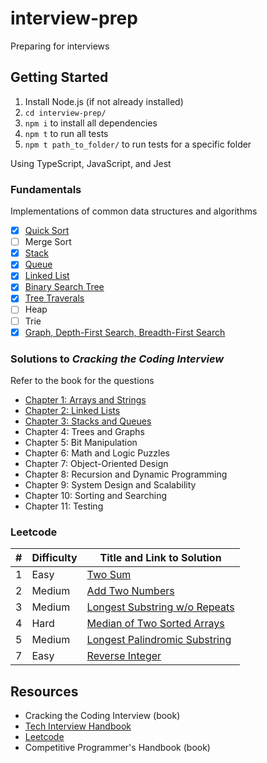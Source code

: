 # interview-prep

Preparing for interviews

## Getting Started

1.  Install Node.js (if not already installed)
2.  `cd interview-prep/`
3.  `npm i` to install all dependencies
4.  `npm t` to run all tests
5.  `npm t path_to_folder/` to run tests for a specific folder

Using TypeScript, JavaScript, and Jest

### Fundamentals

Implementations of common data structures and algorithms

- [x] [Quick Sort](./src/fundamentals/quicksort/)
- [ ] Merge Sort
- [x] [Stack](./src/fundamentals/stack/)
- [x] [Queue](./src/fundamentals/queue/)
- [x] [Linked List](./src/fundamentals/linked-list/)
- [x] [Binary Search Tree](./src/fundamentals/binary-search-tree/)
- [x] [Tree Traverals](./src/fundamentals/tree-traversals/)
- [ ] Heap
- [ ] Trie
- [x] [Graph, Depth-First Search, Breadth-First Search](./src/fundamentals/graph/)

### Solutions to _Cracking the Coding Interview_

Refer to the book for the questions

- [Chapter 1: Arrays and Strings](./src/ctci/chapter01/)
- [Chapter 2: Linked Lists](./src/ctci/chapter02/)
- [Chapter 3: Stacks and Queues](./src/ctci/chapter03/)
- Chapter 4: Trees and Graphs
- Chapter 5: Bit Manipulation
- Chapter 6: Math and Logic Puzzles
- Chapter 7: Object-Oriented Design
- Chapter 8: Recursion and Dynamic Programming
- Chapter 9: System Design and Scalability
- Chapter 10: Sorting and Searching
- Chapter 11: Testing

### Leetcode

| #   | Difficulty | Title and Link to Solution                          |
| --- | ---------- | --------------------------------------------------- |
| 1   | Easy       | [Two Sum](./src/leetcode/01/)                       |
| 2   | Medium     | [Add Two Numbers](./src/leetcode/02/)               |
| 3   | Medium     | [Longest Substring w/o Repeats](./src/leetcode/03/) |
| 4   | Hard       | [Median of Two Sorted Arrays](./src/leetcode/04/)   |
| 5   | Medium     | [Longest Palindromic Substring](./src/leetcode/05/) |
| 7   | Easy       | [Reverse Integer](./src/leetcode/07/)               |

## Resources

- Cracking the Coding Interview (book)
- [Tech Interview Handbook](https://github.com/yangshun/tech-interview-handbook)
- [Leetcode](https://leetcode.com)
- Competitive Programmer's Handbook (book)
